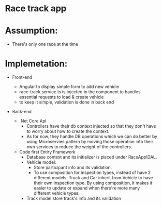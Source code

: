 # Race track app
# Assumption:
- There's only one race at the time

# Implemetation:
- Front-end
  - Angular to display simple form to add new vehicle
  - race-track.service.ts is injected in the component to handles essential requests to load & create vehicle
  - to keep it simple, validation is done in back end
  
- Back-end
  - .Net Core Api
    - Controllers have their db context injected so that they don't have to worry about how to create the context.
    - As for now, they handle DB operations which we can do better by using Microservies pattern by moving those operation into their own services to reduce the weight of the controllers.
  - Code first Entiry Framework
    - Database context and its initializer is placed under RaceApp\DAL.
    - Vehicle model:
      - Store participant info and its validation.
      - To use composition for inspection types, instead of have 2 different models: Truck and Car inherit from Vehicle to have their own inspection type. By using composition, it makes it easier to update or expand when there're more many different vehicle types.
    - Track model store track's info and its validation
